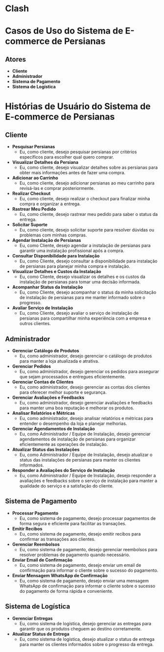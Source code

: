 # Clash

# Casos de Uso do Sistema de E-commerce de Persianas

## Atores
- **Cliente**
- **Administrador**
- **Sistema de Pagamento**
- **Sistema de Logística**

# Histórias de Usuário do Sistema de E-commerce de Persianas

## Cliente
- **Pesquisar Persianas**
  - Eu, como cliente, desejo pesquisar persianas por critérios específicos para escolher qual quero comprar.
- **Visualizar Detalhes da Persiana**
  - Eu, como cliente, desejo visualizar detalhes sobre as persianas para obter mais informações antes de fazer uma compra.
- **Adicionar ao Carrinho**
  - Eu, como cliente, desejo adicionar persianas ao meu carrinho para revisá-las e comprar posteriormente.
- **Realizar Checkout**
  - Eu, como cliente, desejo realizar o checkout para finalizar minha compra e organizar a entrega.
- **Rastrear Meu Pedido**
  - Eu, como cliente, desejo rastrear meu pedido para saber o status da entrega.
- **Solicitar Suporte**
  - Eu, como cliente, desejo solicitar suporte para resolver dúvidas ou problemas com minhas compras.
- **Agendar Instalação de Persianas**
  - Eu, como Cliente, desejo agendar a instalação de persianas para garantir uma instalação profissional após a compra.
- **Consultar Disponibilidade para Instalação**
  - Eu, como Cliente, desejo consultar a disponibilidade para instalação de persianas para planejar minha compra e instalação.
- **Visualizar Detalhes e Custos da Instalação**
  - Eu, como Cliente, desejo visualizar os detalhes e os custos da instalação de persianas para tomar uma decisão informada.
- **Acompanhar Status da Instalação**
  - Eu, como Cliente, desejo acompanhar o status da minha solicitação de instalação de persianas para me manter informado sobre o progresso.
- **Avaliar Serviço de Instalação**
  - Eu, como Cliente, desejo avaliar o serviço de instalação de persianas para compartilhar minha experiência com a empresa e outros clientes.

## Administrador
- **Gerenciar Catálogo de Produtos**
  - Eu, como administrador, desejo gerenciar o catálogo de produtos para manter a loja atualizada e atrativa.
- **Gerenciar Pedidos**
  - Eu, como administrador, desejo gerenciar os pedidos para assegurar que sejam processados e entregues eficientemente.
- **Gerenciar Contas de Clientes**
  - Eu, como administrador, desejo gerenciar as contas dos clientes para oferecer melhor suporte e segurança.
- **Gerenciar Avaliações e Feedbacks**
  - Eu, como administrador, desejo gerenciar avaliações e feedbacks para manter uma boa reputação e melhorar os produtos.
- **Analisar Relatórios e Métricas**
  - Eu, como administrador, desejo analisar relatórios e métricas para entender o desempenho da loja e planejar melhorias.
- **Gerenciar Agendamentos de Instalação**
  - Eu, como Administrador / Equipe de Instalação, desejo gerenciar agendamentos de instalação de persianas para organizar eficientemente as operações de instalação.
- **Atualizar Status das Instalações**
  - Eu, como Administrador / Equipe de Instalação, desejo atualizar o status das instalações de persianas para manter os clientes informados.
- **Responder a Avaliações do Serviço de Instalação**
  - Eu, como Administrador / Equipe de Instalação, desejo responder a avaliações e feedbacks sobre o serviço de instalação para manter a qualidade do serviço e a satisfação do cliente.

## Sistema de Pagamento
- **Processar Pagamento**
  - Eu, como sistema de pagamento, desejo processar pagamentos de forma segura e eficiente para facilitar as transações.
- **Emitir Recibos**
  - Eu, como sistema de pagamento, desejo emitir recibos para confirmar as transações aos clientes.
- **Gerenciar Reembolsos**
  - Eu, como sistema de pagamento, desejo gerenciar reembolsos para resolver problemas de pagamento quando necessário.
- **Enviar Email de Confirmação**
  - Eu, como sistema de pagamento, desejo enviar um email de confirmação para informar o cliente sobre o sucesso do pagamento.
- **Enviar Mensagem WhatsApp de Confirmação**
  - Eu, como sistema de pagamento, desejo enviar uma mensagem WhatsApp de confirmação para informar o cliente sobre o sucesso do pagamento de forma rápida e conveniente.

## Sistema de Logística
- **Gerenciar Entregas**
  - Eu, como sistema de logística, desejo gerenciar as entregas para garantir que os produtos cheguem ao destino corretamente.
- **Atualizar Status de Entrega**
  - Eu, como sistema de logística, desejo atualizar o status de entrega para manter os clientes informados sobre o progresso da entrega.



